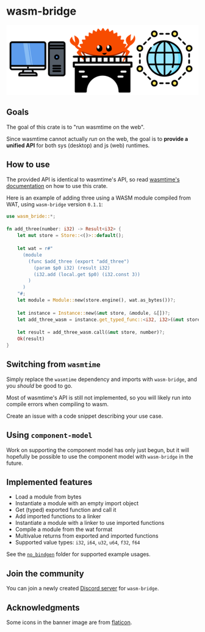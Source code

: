 # wasm-bridge

<img src="/wasm-bridge-banner.png" alt="image banner" width="600" />

## Goals

The goal of this crate is to "run wasmtime on the web".

Since wasmtime cannot actually _run_ on the web, the goal is to **provide a unified API** for both sys (desktop) and js (web) runtimes.

## How to use

The provided API is identical to wasmtime's API, so read [wasmtime's documentation](https://docs.wasmtime.dev/) on how to use this crate.

Here is an example of adding three using a WASM module compiled from WAT, using `wasm-bridge` version `0.1.1`:

```rust
use wasm_bride::*;

fn add_three(number: i32) -> Result<i32> {
    let mut store = Store::<()>::default();

    let wat = r#"
      (module
        (func $add_three (export "add_three")
          (param $p0 i32) (result i32)
          (i32.add (local.get $p0) (i32.const 3))
        )
      )
    "#;
    let module = Module::new(store.engine(), wat.as_bytes())?;

    let instance = Instance::new(&mut store, &module, &[])?;
    let add_three_wasm = instance.get_typed_func::<i32, i32>(&mut store, "add_three")?;

    let result = add_three_wasm.call(&mut store, number)?;
    Ok(result)
}
```

## Switching from `wasmtime`

Simply replace the `wasmtime` dependency and imports with `wasm-bridge`, and you _should_ be good to go.

Most of wasmtime's API is still not implemented, so you will likely run into compile errors when compiling to wasm.

Create an issue with a code snippet describing your use case.

## Using `component-model`

Work on supporting the component model has only just begun, but it will hopefully be possible to use the component model with `wasm-bridge` in the future.

## Implemented features

- Load a module from bytes
- Instantiate a module with an empty import object
- Get (typed) exported function and call it
- Add imported functions to a linker
- Instantiate a module with a linker to use imported functions
- Compile a module from the wat format
- Multivalue returns from exported and imported functions
- Supported value types: `i32`, `i64`, `u32`, `u64`, `f32`, `f64`

See the [`no_bindgen`](/tests/no_bindgen) folder for supported example usages.

## Join the community

You can join a newly created [Discord server](https://discord.gg/7fk5Uk6Eqr) for `wasm-bridge`.

## Acknowledgments

Some icons in the banner image are from [flaticon](https://www.flaticon.com/).
